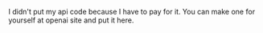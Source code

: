 I didn't put my api code because I have to pay for it. You can make one for yourself at openai site and put it here.